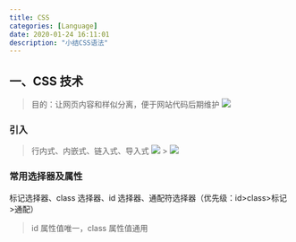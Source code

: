 ```yaml
---
title: CSS
categories: [Language]
date: 2020-01-24 16:11:01
description: "小结CSS语法"
---
```


## 一、CSS 技术

> 目的：让网页内容和样似分离，便于网站代码后期维护
> ![](https://cdn.nlark.com/yuque/0/2020/png/1484158/1598689458493-571a48a1-a404-4147-ac0e-05b966af0a78.png#align=left&display=inline&height=36&margin=%5Bobject%20Object%5D&originHeight=36&originWidth=1258&size=0&status=done&style=none&width=1258)

### 引入

> 行内式、内嵌式、链入式、导入式
> ![](https://cdn.nlark.com/yuque/0/2020/png/1484158/1598689459159-443d4e55-dc5a-484d-a30b-4f472bd1b5e8.png#align=left&display=inline&height=178&margin=%5Bobject%20Object%5D&originHeight=178&originWidth=1267&size=0&status=done&style=none&width=1267) > ![](https://cdn.nlark.com/yuque/0/2020/png/1484158/1598689458610-6bd34f11-785b-4304-a1bd-3b66527da276.png#align=left&display=inline&height=110&margin=%5Bobject%20Object%5D&originHeight=110&originWidth=1256&size=0&status=done&style=none&width=1256)

### 常用选择器及属性

标记选择器、class 选择器、id 选择器、通配符选择器（优先级：id>class>标记>通配）

> id 属性值唯一，class 属性值通用
